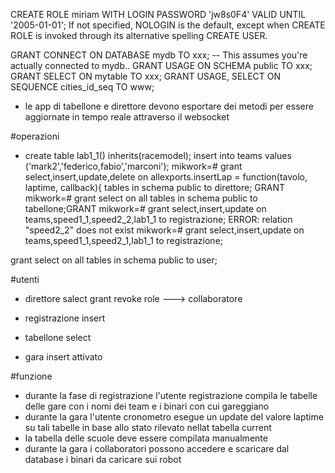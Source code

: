 CREATE ROLE miriam WITH LOGIN PASSWORD 'jw8s0F4' VALID UNTIL '2005-01-01';
If not specified, NOLOGIN is the default, except when CREATE ROLE is invoked through its alternative spelling CREATE USER.

GRANT CONNECT ON DATABASE mydb TO xxx;
-- This assumes you're actually connected to mydb..
GRANT USAGE ON SCHEMA public TO xxx;
GRANT SELECT ON mytable TO xxx;
GRANT USAGE, SELECT ON SEQUENCE cities_id_seq TO www;

* le app di tabellone e direttore devono esportare dei metodi per essere aggiornate in tempo reale attraverso il websocket

#operazioni
* create table lab1_1() inherits(racemodel);
insert into teams values ('mark2','federico,fabio','marconi');
mikwork=# grant select,insert,update,delete on allexports.insertLap = function(tavolo, laptime, callback){
 tables in schema public to direttore;
GRANT
mikwork=# grant select on all tables in schema public to tabellone;GRANT
mikwork=# grant select,insert,update  on teams,speed1_1,speed2_2,lab1_1 to registrazione;
ERROR:  relation "speed2_2" does not exist
mikwork=# grant select,insert,update  on teams,speed1_1,speed2_1,lab1_1 to registrazione;

grant select on all tables in schema public to user;

#utenti

* direttore
  salect
  grant revoke role ---> collaboratore

* registrazione
  insert

* tabellone
  select

* gara
  insert attivato

#funzione
* durante la fase di registrazione l'utente registrazione compila le tabelle delle gare con i nomi dei team e i binari con cui gareggiano
* durante la gara l'utente cronometro esegue un update del valore laptime su tali tabelle in base allo stato rilevato nellat tabella current
* la tabella delle scuole deve essere compilata manualmente
* durante la gara i collaboratori possono accedere e scaricare dal database i binari da caricare sui robot
